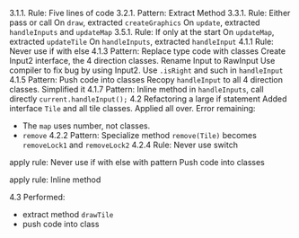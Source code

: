 3.1.1. Rule: Five lines of code
3.2.1. Pattern: Extract Method
3.3.1. Rule: Either pass or call
On `draw`, extracted `createGraphics`
On `update`, extracted `handleInputs` and `updateMap`
3.5.1. Rule: If only at the start
On `updateMap`, extracted `updateTile`
On `handleInputs`, extracted `handleInput`
4.1.1 Rule: Never use if with else
4.1.3 Pattern: Replace type code with classes
Create Input2 interface, the 4 direction classes.
Rename Input to RawInput
Use compiler to fix bug by using Input2.
Use `.isRight` and such in `handleInput`
4.1.5 Pattern: Push code into classes
Recopy `handleInput` to all 4 direction classes.
Simplified it
4.1.7 Pattern: Inline method
in `handleInputs`, call directly `current.handleInput();`
4.2 Refactoring a large if statement
Added interface `Tile` and all tile classes. Applied all over.
Error remaining:
- The `map` uses number, not classes.
- `remove`
4.2.2 Pattern: Specialize method
`remove(Tile)` becomes `removeLock1` and `removeLock2`
4.2.4 Rule: Never use switch

apply rule: Never use if with else
with pattern Push code into classes

apply rule: Inline method

4.3
Performed:
- extract method `drawTile`
- push code into class